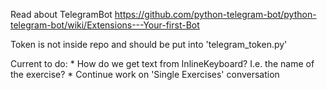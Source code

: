 Read about TelegramBot
https://github.com/python-telegram-bot/python-telegram-bot/wiki/Extensions---Your-first-Bot

Token is not inside repo and should be put into 'telegram_token.py'

Current to do:
    * How do we get text from InlineKeyboard? I.e. the name of the exercise?
    * Continue work on 'Single Exercises' conversation


